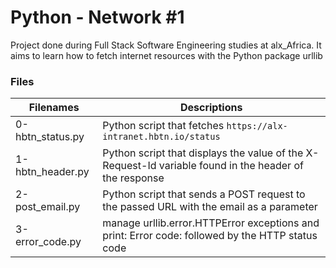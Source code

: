 # Python - Network #1

Project done during Full Stack Software Engineering studies at alx_Africa. It aims to learn how to fetch internet resources with the Python package urllib

### Files

| Filenames        | Descriptions                                                                                           |
| ---------------- | ------------------------------------------------------------------------------------------------------ |
| 0-hbtn_status.py | Python script that fetches `https://alx-intranet.hbtn.io/status`                                       |
| 1-hbtn_header.py | Python script that displays the value of the X-Request-Id variable found in the header of the response |
| 2-post_email.py  | Python script that sends a POST request to the passed URL with the email as a parameter                |
| 3-error_code.py  | manage urllib.error.HTTPError exceptions and print: Error code: followed by the HTTP status code       |
